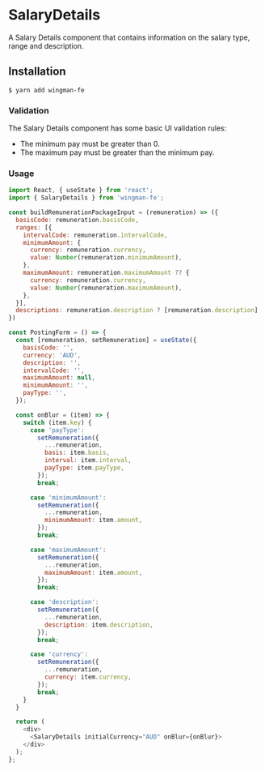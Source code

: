 # SalaryDetails

A Salary Details component that contains information on the salary type, range and description.

## Installation

```shell
$ yarn add wingman-fe
```

### Validation

The Salary Details component has some basic UI validation rules:

- The minimum pay must be greater than 0.
- The maximum pay must be greater than the minimum pay.

### Usage

```javascript
import React, { useState } from 'react';
import { SalaryDetails } from 'wingman-fe';

const buildRemunerationPackageInput = (remuneration) => ({
  basisCode: remuneration.basisCode,
  ranges: [{
    intervalCode: remuneration.intervalCode,
    minimumAmount: {
      currency: remuneration.currency,
      value: Number(remuneration.minimumAmount),
    },
    maximumAmount: remuneration.maximumAmount ?? {
      currency: remuneration.currency,
      value: Number(remuneration.maximumAmount),
    },
  }],
  descriptions: remuneration.description ? [remuneration.description] : [],
})

const PostingForm = () => {
  const [remuneration, setRemuneration] = useState({
    basisCode: '',
    currency: 'AUD',
    description: '',
    intervalCode: '',
    maximumAmount: null,
    minimumAmount: '',
    payType: '',
  });

  const onBlur = (item) => {
    switch (item.key) {
      case 'payType':
        setRemuneration({
          ...remuneration,
          basis: item.basis,
          interval: item.interval,
          payType: item.payType,
        });
        break;

      case 'minimumAmount':
        setRemuneration({
          ...remuneration,
          minimumAmount: item.amount,
        });
        break;

      case 'maximumAmount':
        setRemuneration({
          ...remuneration,
          maximumAmount: item.amount,
        });
        break;

      case 'description':
        setRemuneration({
          ...remuneration,
          description: item.description,
        });
        break;

      case 'currency':
        setRemuneration({
          ...remuneration,
          currency: item.currency,
        });
        break;
    }
  }

  return (
    <div>
      <SalaryDetails initialCurrency="AUD" onBlur={onBlur}>
    </div>
  );
};
```

